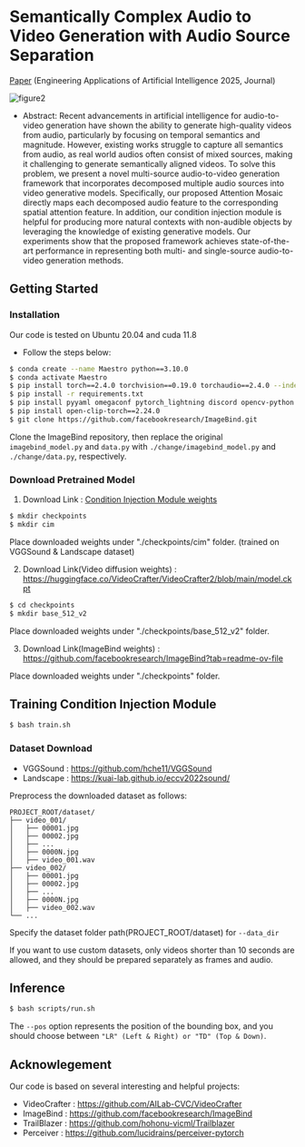 # Semantically Complex Audio to Video Generation with Audio Source Separation 
[Paper](https://www.sciencedirect.com/science/article/abs/pii/S0952197625004579) (Engineering Applications of Artificial Intelligence 2025, Journal)

![figure2](https://github.com/user-attachments/assets/bdd808ef-4035-400a-8909-1670db63f99d)

- Abstract: Recent advancements in artificial intelligence for audio-to-video generation have shown the ability to generate high-quality videos from audio, particularly by focusing on temporal semantics and magnitude. However, existing works struggle to capture all semantics from audio, as real world audios often consist of mixed sources, making it challenging to generate semantically aligned videos. To solve this problem, we present a novel multi-source audio-to-video generation framework that incorporates decomposed multiple audio sources into video generative models. Specifically, our proposed Attention Mosaic directly maps each decomposed audio feature to the corresponding spatial attention feature. In addition, our condition injection module is helpful for producing more natural contexts with non-audible objects by leveraging the knowledge of existing generative models. Our experiments show that the proposed framework achieves state-of-the-art performance in representing both multi- and single-source audio-to-video generation methods.

## Getting Started
### Installation
Our code is tested on Ubuntu 20.04 and cuda 11.8
- Follow the steps below:
```bash
$ conda create --name Maestro python==3.10.0
$ conda activate Maestro
$ pip install torch==2.4.0 torchvision==0.19.0 torchaudio==2.4.0 --index-url https://download.pytorch.org/whl/cu118
$ pip install -r requirements.txt
$ pip install pyyaml omegaconf pytorch_lightning discord opencv-python einops timm
$ pip install open-clip-torch==2.24.0
$ git clone https://github.com/facebookresearch/ImageBind.git
```

Clone the ImageBind repository, then replace the original ```imagebind_model.py``` and ```data.py``` with ```./change/imagebind_model.py``` and ```./change/data.py```, respectively.

### Download Pretrained Model
1. Download Link : [Condition Injection Module weights](https://drive.google.com/file/d/189-AZzkyNbqoprN44lwgNvO7wbtM0z9Z/view?usp=sharing)
```bash
$ mkdir checkpoints
$ mkdir cim
```
Place downloaded weights under "./checkpoints/cim" folder. (trained on VGGSound & Landscape dataset)

2. Download Link(Video diffusion weights) : https://huggingface.co/VideoCrafter/VideoCrafter2/blob/main/model.ckpt

 ```bash
$ cd checkpoints
$ mkdir base_512_v2
```
Place downloaded weights under "./checkpoints/base_512_v2" folder.

3. Download Link(ImageBind weights) : https://github.com/facebookresearch/ImageBind?tab=readme-ov-file

Place downloaded weights under "./checkpoints" folder.


## Training Condition Injection Module
```bash
$ bash train.sh
```

### Dataset Download
- VGGSound : https://github.com/hche11/VGGSound
- Landscape : https://kuai-lab.github.io/eccv2022sound/

Preprocess the downloaded dataset as follows:
```plaintext
PROJECT_ROOT/dataset/
├── video_001/
│   ├── 00001.jpg
│   ├── 00002.jpg
│   ├── ...
│   ├── 0000N.jpg
│   ├── video_001.wav
├── video_002/
│   ├── 00001.jpg
│   ├── 00002.jpg
│   ├── ...
│   ├── 0000N.jpg
│   ├── video_002.wav
└── ...
```
Specify the dataset folder path(PROJECT_ROOT/dataset) for ```--data_dir```

If you want to use custom datasets, only videos shorter than 10 seconds are allowed, and they should be prepared separately as frames and audio.

## Inference
```bash
$ bash scripts/run.sh
```
The ```--pos``` option represents the position of the bounding box, and you should choose between ```"LR" (Left & Right) or "TD" (Top & Down)```.

## Acknowlegement
Our code is based on several interesting and helpful projects:
- VideoCrafter : https://github.com/AILab-CVC/VideoCrafter
- ImageBind : https://github.com/facebookresearch/ImageBind
- TrailBlazer : https://github.com/hohonu-vicml/Trailblazer
- Perceiver : https://github.com/lucidrains/perceiver-pytorch
